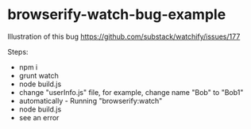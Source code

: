 # browserify-watch-bug-example
Illustration of this bug https://github.com/substack/watchify/issues/177

Steps:
* npm i
* grunt watch
* node build.js
* change "userInfo.js" file, for example, change name "Bob" to "Bob1"
* automatically - Running "browserify:watch"  
* node build.js
* see an error
